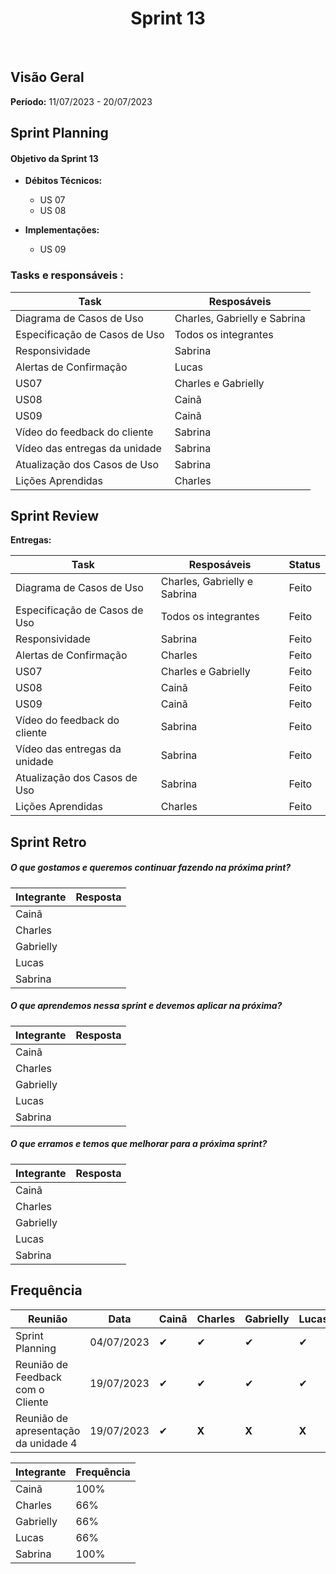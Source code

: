 <h1 align="center"><b>Sprint 13</b></h1>

<br>

## Visão Geral

**Período:** 11/07/2023 - 20/07/2023 <br>

## Sprint Planning

#### Objetivo da Sprint 13
- **Débitos Técnicos:**
    - US 07
    - US 08

- **Implementações:**
    - US 09

### Tasks e responsáveis :

|                **Task**                 |    **Resposáveis**    | 
|-----------------------------------------|-----------------------|
| Diagrama de Casos de Uso | Charles, Gabrielly e Sabrina |
| Especificação de Casos de Uso | Todos os integrantes |
| Responsividade | Sabrina |
| Alertas de Confirmação | Lucas |
| US07 | Charles e Gabrielly |
| US08 | Cainã  |
| US09 | Cainã  |
| Vídeo do feedback do cliente            | Sabrina 
| Vídeo das entregas da unidade           | Sabrina
| Atualização dos Casos de Uso            | Sabrina
| Lições Aprendidas                       | Charles 

## Sprint Review

**Entregas:**

|             **Task**                 |    **Resposáveis**    |     **Status**   |
|--------------------------------------|-----------------------| ---------------- |
| Diagrama de Casos de Uso | Charles, Gabrielly e Sabrina | Feito 
| Especificação de Casos de Uso | Todos os integrantes | Feito
| Responsividade | Sabrina | Feito
| Alertas de Confirmação | Charles | Feito
| US07 | Charles e Gabrielly | Feito
| US08 | Cainã  | Feito  
| US09 | Cainã  | Feito 
| Vídeo do feedback do cliente            | Sabrina | Feito 
| Vídeo das entregas da unidade           | Sabrina | Feito 
| Atualização dos Casos de Uso            | Sabrina | Feito 
| Lições Aprendidas                       | Charles | Feito 


## Sprint Retro

##### O que gostamos e queremos continuar fazendo na próxima print?
|**Integrante**|**Resposta**|
|--------------|------------|
| Cainã        | | 
| Charles      |       |
| Gabrielly    |   |
| Lucas        |       |
| Sabrina      |        |

##### O que aprendemos nessa sprint e devemos aplicar na próxima?
|**Integrante**|**Resposta**|
|--------------|------------|
| Cainã        |  |
| Charles      |       |
| Gabrielly    |       |
| Lucas        |       |
| Sabrina      |     |

##### O que erramos e temos que melhorar para a próxima sprint?
|**Integrante**|**Resposta**|
|--------------|------------|
| Cainã        |  | 
| Charles      |   |
| Gabrielly    |       |
| Lucas        |           |
| Sabrina      |   |



## Frequência

|  **Reunião**   |    **Data**    |**Cainã**| **Charles** | **Gabrielly** | **Lucas** | **Sabrina** |
|----------------|----------------| ------- |-------------|---------------|-----------|-------------|
|Sprint Planning |  04/07/2023    |   ✔     |     ✔      |      ✔     |     ✔     |     ✔      |
|Reunião de Feedback com o Cliente |  19/07/2023    |   ✔     |     ✔      |      ✔     |     ✔     |    ✔      |
|Reunião de apresentação da unidade 4 |  19/07/2023    |   ✔     |     **X**      |     **X**     |     **X**    |    ✔      |

|**Integrante**|**Frequência**|
|--------------|--------------|
| Cainã        |    100%      |
| Charles      |    66%       |
| Gabrielly    |    66%       |
| Lucas        |    66%       |
| Sabrina      |    100%      |

